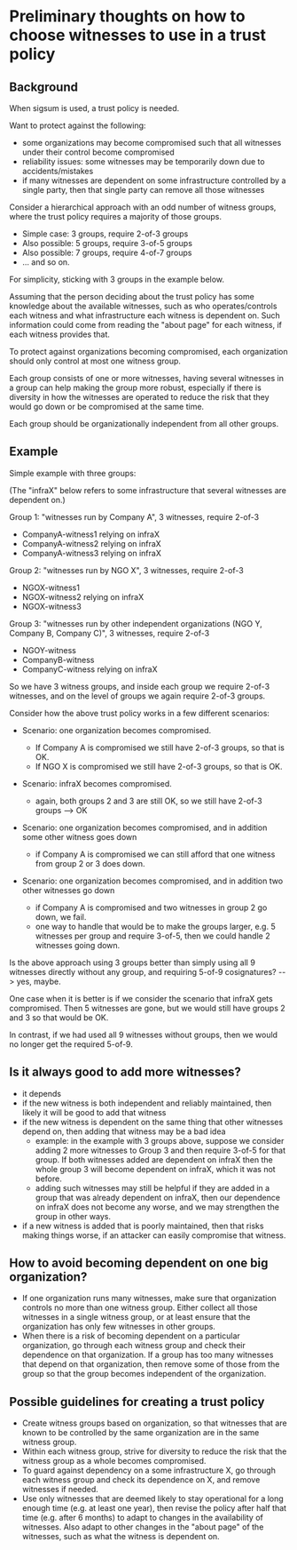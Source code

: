 # Preliminary thoughts on how to choose witnesses to use in a trust policy

## Background

When sigsum is used, a trust policy is needed.

Want to protect against the following:
- some organizations may become compromised such that all witnesses under their control become compromised
- reliability issues: some witnesses may be temporarily down due to accidents/mistakes
- if many witnesses are dependent on some infrastructure controlled by a single party, then that single party can remove all those witnesses

Consider a hierarchical approach with an odd number of witness groups, where the trust policy requires a majority of those groups.

- Simple case: 3 groups, require 2-of-3 groups
- Also possible: 5 groups, require 3-of-5 groups
- Also possible: 7 groups, require 4-of-7 groups
- ... and so on.

For simplicity, sticking with 3 groups in the example below.

Assuming that the person deciding about the trust policy has some
knowledge about the available witnesses, such as who operates/controls
each witness and what infrastructure each witness is dependent
on. Such information could come from reading the "about page" for each
witness, if each witness provides that.

To protect against organizations becoming compromised, each
organization should only control at most one witness group.

Each group consists of one or more witnesses, having several witnesses
in a group can help making the group more robust, especially if there
is diversity in how the witnesses are operated to reduce the risk that
they would go down or be compromised at the same time.

Each group should be organizationally independent from all other groups.

## Example

Simple example with three groups:

(The "infraX" below refers to some infrastructure that several
witnesses are dependent on.)

Group 1: "witnesses run by Company A", 3 witnesses, require 2-of-3
- CompanyA-witness1 relying on infraX
- CompanyA-witness2 relying on infraX
- CompanyA-witness3 relying on infraX

Group 2: "witnesses run by NGO X", 3 witnesses, require 2-of-3
- NGOX-witness1
- NGOX-witness2 relying on infraX
- NGOX-witness3

Group 3: "witnesses run by other independent organizations (NGO Y, Company B, Company C)", 3 witnesses, require 2-of-3
- NGOY-witness
- CompanyB-witness
- CompanyC-witness relying on infraX

So we have 3 witness groups, and inside each group we require 2-of-3 witnesses, and on the level of groups we again require 2-of-3 groups.

Consider how the above trust policy works in a few different scenarios:

- Scenario: one organization becomes compromised.
   - If Company A is compromised we still have 2-of-3 groups, so that is OK.
   - If NGO X is compromised we still have 2-of-3 groups, so that is OK.

- Scenario: infraX becomes compromised.
   - again, both groups 2 and 3 are still OK, so we still have 2-of-3 groups --> OK

- Scenario: one organization becomes compromised, and in addition some other witness goes down
   - if Company A is compromised we can still afford that one witness from group 2 or 3 does down.

- Scenario: one organization becomes compromised, and in addition two other witnesses go down
   - if Company A is compromised and two witnesses in group 2 go down, we fail.
   - one way to handle that would be to make the groups larger, e.g. 5 witnesses per group and require 3-of-5, then we could handle 2 witnesses going down.

Is the above approach using 3 groups better than simply using all 9 witnesses directly without any group, and requiring 5-of-9 cosignatures?
--> yes, maybe.

One case when it is better is if we consider the scenario that infraX gets compromised. Then 5 witnesses are gone, but we would still have groups 2 and 3 so that would be OK.

In contrast, if we had used all 9 witnesses without groups, then we would no longer get the required 5-of-9.

## Is it always good to add more witnesses?
- it depends
- if the new witness is both independent and reliably maintained, then likely it will be good to add that witness
- if the new witness is dependent on the same thing that other witnesses depend on, then adding that witness may be a bad idea
   - example: in the example with 3 groups above, suppose we consider adding 2 more witnesses to Group 3 and then require 3-of-5 for that group. If both witnesses added are dependent on infraX then the whole group 3 will become dependent on infraX, which it was not before.
   - adding such witnesses may still be helpful if they are added in a group that was already dependent on infraX, then our dependence on infraX does not become any worse, and we may strengthen the group in other ways.
- if a new witness is added that is poorly maintained, then that risks making things worse, if an attacker can easily compromise that witness.

## How to avoid becoming dependent on one big organization?
- If one organization runs many witnesses, make sure that organization controls no more than one witness group. Either collect all those witnesses in a single witness group, or at least ensure that the organization has only few witnesses in other groups.
- When there is a risk of becoming dependent on a particular organization, go through each witness group and check their dependence on that organization. If a group has too many witnesses that depend on that organization, then remove some of those from the group so that the group becomes independent of the organization.

## Possible guidelines for creating a trust policy
- Create witness groups based on organization, so that witnesses that are known to be controlled by the same organization are in the same witness group.
- Within each witness group, strive for diversity to reduce the risk that the witness group as a whole becomes compromised.
- To guard against dependency on a some infrastructure X, go through each witness group and check its dependence on X, and remove witnesses if needed.
- Use only witnesses that are deemed likely to stay operational for a long enough time (e.g. at least one year), then revise the policy after half that time (e.g. after 6 months) to adapt to changes in the availability of witnesses. Also adapt to other changes in the "about page" of the witnesses, such as what the witness is dependent on.
